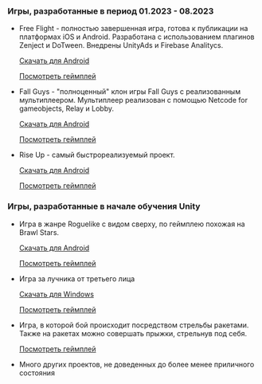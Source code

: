 ### Игры, разработанные в период 01.2023 - 08.2023

- Free Flight - полностью завершенная игра, готова к публикации на платформах iOS и Android. Разработана с использованием плагинов Zenject и DoTween. Внедрены UnityAds и Firebase Analitycs.

  [Скачать для Android](https://github.com/mYNamEs7/CV/raw/main/Projects/Games/_SwingLoops.apk)
  
  [Посмотреть геймплей](https://github.com/mYNamEs7/CV/raw/main/Projects/Videos/FreeFlight.mp4)

- Fall Guys - "полноценный" клон игры Fall Guys с реализованным мультиплеером. Мультиплеер реализован с помощью Netcode for gameobjects, Relay и Lobby.

  [Скачать для Android](https://github.com/mYNamEs7/CV/raw/main/Projects/Games/Fall%20Guys.apk)
  
  [Посмотреть геймплей](https://github.com/mYNamEs7/CV/raw/main/Projects/Videos/FallGuys.mp4)

- Rise Up - самый быстрореализуемый проект.

  [Скачать для Android](https://github.com/mYNamEs7/CV/raw/main/Projects/Games/Rise%20Up.apk)
  
  [Посмотреть геймплей](https://github.com/mYNamEs7/CV/raw/main/Projects/Videos/RiseUp.mp4)

### Игры, разработанные в начале обучения Unity

- Игра в жанре Roguelike с видом сверху, по геймплею похожая на Brawl Stars.

  [Скачать для Android](https://github.com/mYNamEs7/CV/raw/main/Projects/Games/BrawlStars.apk)
  
  [Посмотреть геймплей](https://github.com/mYNamEs7/CV/raw/main/Projects/Videos/BrawlStars.mp4)

- Игра за лучника от третьего лица

  [Скачать для Windows](Projects/Games/Build)

  [Посмотреть геймплей](https://github.com/mYNamEs7/CV/raw/main/Projects/Videos/Archer.mp4)

- Игра, в которой бой происходит посредством стрельбы ракетами. Также на ракетах можно совершать прыжки, стрельнув под себя.

  [Посмотреть геймплей](https://github.com/mYNamEs7/CV/raw/main/Projects/Videos/RocketShooter.mp4)

- Много других проектов, не доведенных до более менее приличного состояния

